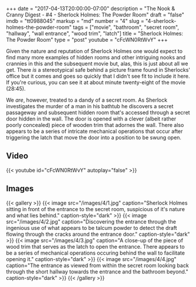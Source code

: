 +++
date = "2017-04-13T20:00:00-07:00"
description = "The Nook & Cranny Digest - #4 - Sherlock Holmes: The Powder Room"
draft = "false"
imdb = "tt0988045"
markup = "md"
number = "4"
slug = "4-sherlock-holmes-the-powder-room"
tags = ["movie", "bathroom", "secret room", "hallway", "wall entrance", "wood trim", "latch"]
title = "Sherlock Holmes: The Powder Room"
type = "post"
youtube = "cFcWN0RtWvY"
+++

Given the nature and reputation of Sherlock Holmes one would expect to find many
more examples of hidden rooms and other intriguing nooks and crannies in this
and the subsequent movie but, alas, this is just about all we get. There *is* a
stereotypical safe behind a picture frame found in Sherlocks' office but it comes
and goes so quickly that I didn't see fit to include it here. If you're curious,
you can see it at about minute twenty-eight of the movie (28:45).

We *are*, however, treated to a dandy of a secret room. As Sherlock investigates
the murder of a man in his bathtub he discovers a secret passageway and subsequent
hidden room that's accessed through a secret door hidden in the wall. The door
is opened with a clever (albeit rather poorly concealed) piece of wooden trim
that adornes the wall. There also appears to be a series of intricate mechanical
operations that occur after triggering the latch that move the door into a position
to be swung open.


## Video

{{< youtube id="cFcWN0RtWvY" autoplay="false" >}}


## Images

{{< gallery >}}
    {{< image src="/images/4/1.jpg" caption="Sherlock Holmes sitting in front of the entrance to the secret room, suspicious of it's nature and what lies behind." caption-style="dark" >}}
    {{< image src="/images/4/2.jpg" caption="Discovering the entrance through the ingenious use of what appears to be talcum powder to detect the draft flowing through the cracks around the entrance door." caption-style="dark" >}}
    {{< image src="/images/4/3.jpg" caption="A close-up of the piece of wood trim that serves as the latch to open the entrance. There appears to be a series of mechanical operations occuring behind the wall to facilitate opening it." caption-style="dark" >}}
    {{< image src="/images/4/4.jpg" caption="The entrance as viewed from within the secret room looking back through the short hallway towards the entrance and the bathroom beyond." caption-style="dark" >}}
{{< /gallery >}}

